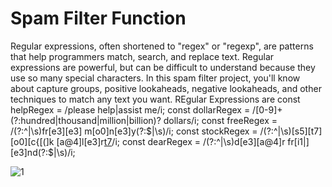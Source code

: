 # Spam Filter Function
 Regular expressions, often shortened to "regex" or "regexp", are patterns that help programmers match, search, and replace text. Regular expressions are powerful, but can be difficult to understand because they use so many special characters.  In this spam filter project, you'll know about capture groups, positive lookaheads, negative lookaheads, and other techniques to match any text you want.
 REgular Expressions are 
const helpRegex = /please help|assist me/i;
const dollarRegex = /[0-9]+ (?:hundred|thousand|million|billion)? dollars/i;
const freeRegex = /(?:^|\s)fr[e3][e3] m[o0]n[e3]y(?:$|\s)/i;
const stockRegex = /(?:^|\s)[s5][t7][o0][c{[(]k [a@4]l[e3]r[t7](?:$|\s)/i;
const dearRegex = /(?:^|\s)d[e3][a@4]r fr[i1|][e3]nd(?:$|\s)/i;

![1](https://github.com/SamitSaha/Spam-Filter-Function/assets/72096509/a752132f-d060-4e94-b1f1-52ebb41693a9)
